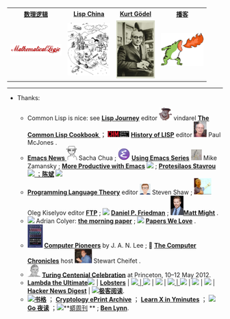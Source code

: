 <table>
  <tr>
  <th><a href="https://github.com/alaskasquirrel/mathematical-logic"> 数理逻辑 </a></th>
  <th><a href="https://github.com/alaskasquirrel/Lisp-China"> Lisp China </a></th>
  <th><a href="https://github.com/alaskasquirrel/KurtGodel"> Kurt Gödel </a></th>
  <th><a href="https://github.com/alaskasquirrel/Chinese-Podcasts"> 播客 </a></th>
  <tr>
  <td><a href="https://github.com/alaskasquirrel/mathematical-logic"><img width="120px" src="./images/MathematicalLogic.png"/></a></td>
  <td><a href="https://github.com/alaskasquirrel/Lisp-China"><img width="100px" src="./images/LandOfLisp.png"/></a></td>
  <td><a href="https://github.com/alaskasquirrel/KurtGodel"><img width="90px" src="./images/KurtGodel.jpg"/></a></td>
  <td><a href="https://github.com/alaskasquirrel/Chinese-Podcasts"><img width="100px" src="./images/播客.jpg/"></a></td>
  </tr>
</table>



******

- Thanks:

  * Common Lisp is nice: see <u>**[Lisp Journey](https://lisp-journey.gitlab.io/)**</u> editor <img width="30" src="./images/LispJourney.jpg"/> vindarel  **<u>[The Common Lisp Cookbook ](https://lispcookbook.github.io/cl-cookbook/)</u>**   ； <img width="50" src="./images/CHM.png"/> <u>**[History of LISP](http://www.softwarepreservation.org/projects/LISP)**</u> editor <a href="https://mcjones.org/dustydecks/"><img width="30" src="./images/McJones.jpg"/></a>  Paul McJones .
  * <u>**[Emacs News ](https://sachachua.com/blog/)**</u> <img width="25" src="./images/Chua.png"/>  Sacha Chua ;  <img width="28" src="./images/EmacsLogo.png"/> <u>**[Using Emacs Series](https://cestlaz.github.io/stories/emacs/)**</u> <img width="25" src="./images/Zamansky.jpg"/> Mike Zamansky ; <u>**[More Productive with Emacs](https://lucidmanager.org/tag/emacs/)**</u>  <img width="25" src="https://lucidmanager.org/favicon.png"> ; <u>**[Protesilaos Stavrou](https://protesilaos.com/)**</u> <a href="https://github.com/protesilaos"><img width="30" src="https://avatars.githubusercontent.com/u/12828033"> ；**[陈斌](https://edu.51cto.com/course/19329.html)** <img width="30" src="./images/chenbin.jpg"/>
  * <u>**[Programming Language Theory](https://steshaw.org/plt/)**</u> editor <img width="25" src="./images/steshaw.png"/>  Steven Shaw ; <img width="40" src="./images/Oleg.jpg"/> Oleg Kiselyov editor <u>**[FTP](http://okmij.org/ftp/)**</u> ; <img src="https://legacy.cs.indiana.edu/~dfried/dfried/dan.gif" width="30"> <u>**[Daniel P. Friedman](https://legacy.cs.indiana.edu/~dfried/)**</u> ; <img src="./images/MattMight.jpg/" width="30"><u>**[Matt Might](http://matt.might.net/)**</u> .
  * <img width="35" src="https://avatars.githubusercontent.com/u/106256?s=460&v=4"> Adrian Colyer: **<u>[the morning paper](https://blog.acolyer.org/)</u>** ; <img width="35" src="./images/PapersWeLove.png"> **<u>[Papers We Love](https://paperswelove.org/)</u>** .
  * <img width="35" src="./images/pioneers.jpg"> <u>**[Computer Pioneers](https://history.computer.org/pioneers/)**</u> by J. A. N. Lee ; 🎥 <u>**[The Computer Chronicles](http://www.cheifet.com/)**</u> host <img width="40" src="./images/Cheifet.jpg"> Stewart Cheifet .
  * <img width="30" src="./images/Turing.png"/> <u>**[Turing Centenial Celebration](https://conifer.rhizome.org/mudd/turing/20180328150956/https://www.princeton.edu/turing//index.xml)**</u>  at Princeton, 10–12 May 2012. 
  * **[Lambda the Ultimate](http://lambda-the-ultimate.org/)**<img width="75" src="http://lambda-the-ultimate.org/themes/chameleon/ltu/tagline.png">  | **[Lobsters](https://lobste.rs/)** | <a href="https://devurls.com/"><img width="75" src="https://devurls.com/images/logo-devurls.png"> | <a href="https://finurls.com/"><img width="75" src="https://finurls.com/images/logo-finurls.png"></a> | <a href="https://mathurls.com/"><img width="75" src="https://mathurls.com/images/logo-mathurls.png"></a> | <a href="https://physurls.com/"><img width="75" src="https://physurls.com/images/logo-physurls.png"> | <a href="https://sciurls.com/"><img width="75" src="https://sciurls.com/images/logo-sciurls.png"></a> | <a href="https://techurls.com/"><img width="75" src="https://techurls.com/images/logo-techurls.png"></a> | <a href="https://tuxurls.com/"><img width="75" src="https://tuxurls.com/images/logo-tuxurls.png"></a> | **[Hacker News Digest](http://hackernews.betacat.io/)** | <img width="65" src="https://geeker-cdn.devhub.top/static/images/logo-home-v2.png">**[极客阅读](https://jikeyuedu.cn/)**.
  * <img width="75" src="https://new.shuge.org/wp-content/themes/artview/images/layout/logo.png"><u>**[书格](https://new.shuge.org/)**</u>  ； **[Cryptology ePrint Archive](https://eprint.iacr.org/)** ； **[Learn X in Yminutes](https://learnxinyminutes.com/)** ； <img width="55" src="https://talkgo.org/uploads/default/original/1X/1a1c45ad4cf755ca7b20386151fa8b6f3eee31b4.png"> **[Go 夜读](https://talkgo.org/)**  ；<img width="30" src="https://weekly.pychina.org/theme/logo.png">**[蟒周刊](https://weekly.pychina.org/) ** ;  **[Ben Lynn](https://crypto.stanford.edu/~blynn/)**.